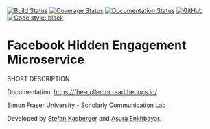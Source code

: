 [![Build Status](https://travis-ci.org/ScholCommLab/fhe-collector.svg?branch=master)](https://travis-ci.org/ScholCommLab/fhe-collector) [![Coverage Status](https://coveralls.io/repos/github/ScholCommLab/fhe-collector/badge.svg?branch=master)](https://coveralls.io/github/ScholCommLab/fhe-collector?branch=master) [![Documentation Status](https://readthedocs.org/projects/fhe-collector/badge/?version=latest)](https://fhe-collector.readthedocs.io/en/latest/) [![GitHub](https://img.shields.io/github/license/ScholCommLab/fhe-collector.svg)](https://opensource.org/licenses/MIT) [![Code style: black](https://img.shields.io/badge/code%20style-black-000000.svg)](https://github.com/psf/black)

# Facebook Hidden Engagement Microservice

SHORT DESCRIPTION

Documentation: https://fhe-collector.readthedocs.io/

Simon Fraser University - Scholarly Communication Lab

Developed by [Stefan Kasberger](http://stefankasberger.at) and [Asura Enkhbayar](https://github.com/Bubblbu).
